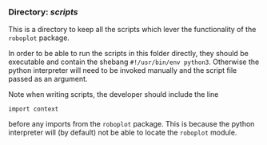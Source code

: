 ### Directory: *scripts*

This is a directory to keep all the scripts which lever the functionality of the `roboplot` package.

In order to be able to run the scripts in this folder directly, they should be executable and contain the shebang 
`#!/usr/bin/env python3`. Otherwise the python interpreter will need to be invoked manually and the script file 
passed as an argument.

Note when writing scripts, the developer should include the line

    import context

before any imports from the `roboplot` package. This is because the python interpreter will (by default) not be able 
to locate the `roboplot` module.
